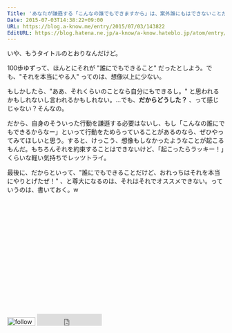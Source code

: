 ```yaml
---
Title: 'あなたが謙遜する「こんなの誰でもできますから」は、案外誰にもはできないことだったりする '
Date: 2015-07-03T14:38:22+09:00
URL: https://blog.a-know.me/entry/2015/07/03/143822
EditURL: https://blog.hatena.ne.jp/a-know/a-know.hateblo.jp/atom/entry/8454420450100033974
---
```


いや、もうタイトルのとおりなんだけど。


100歩ゆずって、ほんとにそれが "誰にでもできること" だったとしよう。でも、"それを本当にやる人" ってのは、想像以上に少ない。


もしかしたら、"ああ、それくらいのことなら自分にもできるし。" と思われるかもしれないし言われるかもしれない。...でも、**だからどうした？** 、って感じじゃない？そんなの。


だから、自身のそういった行動を謙遜する必要はないし、もし「こんなの誰にでもできるからなー」といって行動をためらっていることがあるのなら、ぜひやってみてほしいと思う。すると、けっこう、想像もしなかったようなことが起こるもんだ。もちろんそれを約束することはできないけど、「起こったらラッキー！」くらいな軽い気持ちでレッツトライ。


最後に、だからといって、"誰にでもできることだけど、おれっちはそれを本当にやりとげたぜ！" 、と尊大になるのは、それはそれでオススメできない。っていうのは、書いておく。w


<script async src="//pagead2.googlesyndication.com/pagead/js/adsbygoogle.js"></script>
<!-- article-bottom2 -->
<ins class="adsbygoogle"
     style="display:inline-block;width:300px;height:250px"
     data-ad-client="ca-pub-3463034538369189"
     data-ad-slot="5274552934"></ins>
<script>
(adsbygoogle = window.adsbygoogle || []).push({});
</script>


<div>
<a href='http://cloud.feedly.com/#subscription%2Ffeed%2Fhttp%3A%2F%2Fblog.a-know.me%2Ffeed'  target='blank'><img id='feedlyFollow' src='http://s3.feedly.com/img/follows/feedly-follow-rectangle-volume-small_2x.png' alt='follow us in feedly' width='65' height='20'></a>

<iframe src="http://blog.hatena.ne.jp/a-know/a-know.hateblo.jp/subscribe/iframe" allowtransparency="true" frameborder="0" scrolling="no" width="150" height="28"></iframe>
</div>
